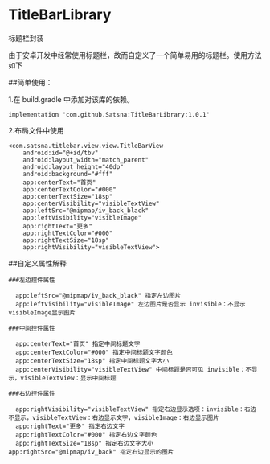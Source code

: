# TitleBarLibrary
标题栏封装

由于安卓开发中经常使用标题栏，故而自定义了一个简单易用的标题栏。使用方法如下

##简单使用：

1.在 build.gradle 中添加对该库的依赖。

	implementation 'com.github.Satsna:TitleBarLibrary:1.0.1'
    
2.布局文件中使用
	
    <com.satsna.titlebar.view.view.TitleBarView
        android:id="@+id/tbv"
        android:layout_width="match_parent"
        android:layout_height="40dp"
        android:background="#fff"
        app:centerText="首页"
        app:centerTextColor="#000"
        app:centerTextSize="18sp"
        app:centerVisibility="visibleTextView"
        app:leftSrc="@mipmap/iv_back_black"
        app:leftVisibility="visibleImage"
        app:rightText="更多"
        app:rightTextColor="#000"
        app:rightTextSize="18sp"
        app:rightVisibility="visibleTextView">
        
 ##自定义属性解释
 
 	###左边控件属性
    
 	  app:leftSrc="@mipmap/iv_back_black" 指定左边图片
      app:leftVisibility="visibleImage" 左边图片是否显示 invisible：不显示 visibleImage显示图片
      
	###中间控件属性
    
      app:centerText="首页" 指定中间标题文字
      app:centerTextColor="#000" 指定中间标题文字颜色
      app:centerTextSize="18sp" 指定中间标题文字大小
      app:centerVisibility="visibleTextView" 中间标题是否可见 invisible：不显示，visibleTextView：显示中间标题
      
	###右边控件属性
    
      app:rightVisibility="visibleTextView" 指定右边显示选项：invisible：右边不显示，visibleTextView：右边显示文字，visibleImage：右边显示图片
      app:rightText="更多" 指定右边文字
      app:rightTextColor="#000" 指定右边文字颜色
      app:rightTextSize="18sp" 指定右边文字大小
	app:rightSrc="@mipmap/iv_back" 指定右边显示的图片

 
 